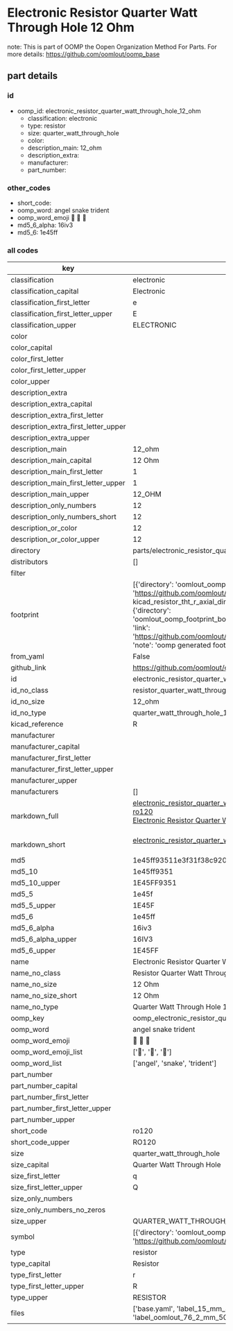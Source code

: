 # Electronic Resistor Quarter Watt Through Hole 12 Ohm  

note: This is part of OOMP the Oopen Organization Method For Parts. For more details: https://github.com/oomlout/oomp_base

##  part details





### id
* oomp_id: electronic_resistor_quarter_watt_through_hole_12_ohm
  * classification: electronic
  * type: resistor
  * size: quarter_watt_through_hole
  * color: 
  * description_main: 12_ohm
  * description_extra: 
  * manufacturer: 
  * part_number: 

### other_codes
* short_code: 
* oomp_word: angel snake trident
* oomp_word_emoji :angel: :snake: :trident:
* md5_6_alpha: 16iv3
* md5_6: 1e45ff

### all codes 
| key | value |  
| --- | --- |  
| classification | electronic |  
| classification_capital | Electronic |  
| classification_first_letter | e |  
| classification_first_letter_upper | E |  
| classification_upper | ELECTRONIC |  
| color |  |  
| color_capital |  |  
| color_first_letter |  |  
| color_first_letter_upper |  |  
| color_upper |  |  
| description_extra |  |  
| description_extra_capital |  |  
| description_extra_first_letter |  |  
| description_extra_first_letter_upper |  |  
| description_extra_upper |  |  
| description_main | 12_ohm |  
| description_main_capital | 12 Ohm |  
| description_main_first_letter | 1 |  
| description_main_first_letter_upper | 1 |  
| description_main_upper | 12_OHM |  
| description_only_numbers | 12 |  
| description_only_numbers_short | 12 |  
| description_or_color | 12 |  
| description_or_color_upper | 12 |  
| directory | parts/electronic_resistor_quarter_watt_through_hole_12_ohm |  
| distributors | [] |  
| filter |  |  
| footprint | [{'directory': 'oomlout_oomp_footprint_bot/footprints/kicad_resistor_tht_r_axial_din0207_l6_3mm_d2_5mm_p7_62mm_horizontal//working/working.kicad_mod', 'index': 0, 'link': 'https://github.com/oomlout/oomlout_oomp_footprint_bot/tree/main/foootprntss/kicad_resistor_tht_r_axial_din0207_l6_3mm_d2_5mm_p7_62mm_horizontal', 'note': 'source footprint kicad_resistor_tht_r_axial_din0207_l6_3mm_d2_5mm_p7_62mm_horizontal', 'oomp_key': 'oomp_kicad_resistor_tht_r_axial_din0207_l6_3mm_d2_5mm_p7_62mm_horizontal'}, {'directory': 'oomlout_oomp_footprint_bot/footprints/oomlout_oomlout_oomp_part_footprints_ro120_electronic_resistor_quarter_watt_through_hole_12_ohm//working/working.kicad_mod', 'index': 1, 'link': 'https://github.com/oomlout/oomlout_oomp_footprint_bot/tree/main/foootprntss/oomlout_oomlout_oomp_part_footprints_ro120_electronic_resistor_quarter_watt_through_hole_12_ohm', 'note': 'oomp generated footprint', 'oomp_key': 'oomp_oomlout_oomlout_oomp_part_footprints_ro120_electronic_resistor_quarter_watt_through_hole_12_ohm'}] |  
| from_yaml | False |  
| github_link | https://github.com/oomlout/oomlout_oomp_part_src/tree/main/parts/electronic_resistor_quarter_watt_through_hole_12_ohm/working |  
| id | electronic_resistor_quarter_watt_through_hole_12_ohm |  
| id_no_class | resistor_quarter_watt_through_hole_12_ohm |  
| id_no_size | 12_ohm |  
| id_no_type | quarter_watt_through_hole_12_ohm |  
| kicad_reference | R |  
| manufacturer |  |  
| manufacturer_capital |  |  
| manufacturer_first_letter |  |  
| manufacturer_first_letter_upper |  |  
| manufacturer_upper |  |  
| manufacturers | [] |  
| markdown_full | [electronic_resistor_quarter_watt_through_hole_12_ohm](https://github.com/oomlout/oomlout_oomp_part_src/tree/main/parts/electronic_resistor_quarter_watt_through_hole_12_ohm/working)<br>[ro120](https://github.com/oomlout/oomlout_oomp_part_src/tree/main/parts/electronic_resistor_quarter_watt_through_hole_12_ohm/working)<br>[Electronic Resistor Quarter Watt Through Hole 12 Ohm](https://github.com/oomlout/oomlout_oomp_part_src/tree/main/parts/electronic_resistor_quarter_watt_through_hole_12_ohm/working)<br><br> |  
| markdown_short | [electronic_resistor_quarter_watt_through_hole_12_ohm](https://github.com/oomlout/oomlout_oomp_part_src/tree/main/parts/electronic_resistor_quarter_watt_through_hole_12_ohm/working)<br><br> |  
| md5 | 1e45ff93511e3f31f38c920973e850ab |  
| md5_10 | 1e45ff9351 |  
| md5_10_upper | 1E45FF9351 |  
| md5_5 | 1e45f |  
| md5_5_upper | 1E45F |  
| md5_6 | 1e45ff |  
| md5_6_alpha | 16iv3 |  
| md5_6_alpha_upper | 16IV3 |  
| md5_6_upper | 1E45FF |  
| name | Electronic Resistor Quarter Watt Through Hole 12 Ohm |  
| name_no_class | Resistor Quarter Watt Through Hole 12 Ohm |  
| name_no_size | 12 Ohm |  
| name_no_size_short | 12 Ohm |  
| name_no_type | Quarter Watt Through Hole 12 Ohm |  
| oomp_key | oomp_electronic_resistor_quarter_watt_through_hole_12_ohm |  
| oomp_word | angel snake trident |  
| oomp_word_emoji | :angel: :snake: :trident: |  
| oomp_word_emoji_list | [':angel:', ':snake:', ':trident:'] |  
| oomp_word_list | ['angel', 'snake', 'trident'] |  
| part_number |  |  
| part_number_capital |  |  
| part_number_first_letter |  |  
| part_number_first_letter_upper |  |  
| part_number_upper |  |  
| short_code | ro120 |  
| short_code_upper | RO120 |  
| size | quarter_watt_through_hole |  
| size_capital | Quarter Watt Through Hole |  
| size_first_letter | q |  
| size_first_letter_upper | Q |  
| size_only_numbers |  |  
| size_only_numbers_no_zeros |  |  
| size_upper | QUARTER_WATT_THROUGH_HOLE |  
| symbol | [{'directory': 'oomlout_oomp_symbol_bot/symbols/kicad_device_r//working/working.kicad_sym', 'index': 0, 'link': 'https://github.com/oomlout/oomlout_oomp_symbol_bot/tree/main/symbols/kicad_device_r', 'oomp_key': 'oomp_kicad_device_r'}] |  
| type | resistor |  
| type_capital | Resistor |  
| type_first_letter | r |  
| type_first_letter_upper | R |  
| type_upper | RESISTOR |  
| files | ['base.yaml', 'label_15_mm_30_mm.pdf', 'label_15_mm_30_mm.svg', 'label_76_2_mm_50_8_mm.pdf', 'label_76_2_mm_50_8_mm.svg', 'label_oomlout_76_2_mm_50_8_mm.pdf', 'label_oomlout_76_2_mm_50_8_mm.svg', 'readme.md', 'working.json', 'working.yaml'] |  
